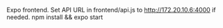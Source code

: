 Expo frontend. Set API URL in frontend/api.js to http://172.20.10.6:4000 if needed. npm install && expo start